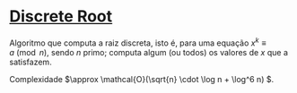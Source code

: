 # [Discrete Root](discrete_root.cpp)

Algoritmo que computa a raiz discreta, isto é, para uma equação $x^k \equiv a \pmod{n}$, sendo $n$ primo; computa algum (ou todos) os valores de $x$
que a satisfazem. 

Complexidade $\approx \mathcal{O}(\sqrt{n} \cdot \log n + \log^6 n) $. 
